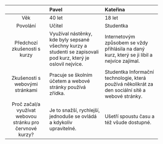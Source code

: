 |     | Pavel | Kateřina |
| :---: | :--- | :---|
| Věk | 40 let | 18 let |
| Povolání | Učitel | Studentka |
| Předchozí zkušenosti s kurzy | Využíval nástěnky, kde byly sepsané všechny kurzy a studenti se zapisovali pod kurz, který je oslovil nejvíce. | Internetovým způsobem se vždy přihlásila na daný kurz, který se ji líbil a nejvíce zajímal. |
| Zkušenosti s webovými stránkami | Pracuje se školním účetem a webové stránky používá zřídka. | Studentka Informační technologie, která používá několikrát za den sociální sítě a webové stránky. |
| Proč začal/a využívat webovou stránku pro červnové kurzy? | Je to snažší, rychlejší, jednoduše se ovládá a kdykoliv upravitelné. | Ušetří spoustu času a též všude dostupné. |

